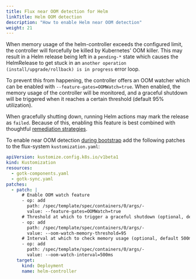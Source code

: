 ```yaml
---
title: Flux near OOM detection for Helm
linkTitle: Helm OOM detection
description: "How to enable Helm near OOM detection"
weight: 21
---
```


When memory usage of the helm-controller exceeds the configured limit, the
controller will forcefully be killed by Kubernetes' OOM killer. This may result
in a Helm release being left in a `pending-*` state which causes the HelmRelease
to get stuck in an `another operation (install/upgrade/rollback) is in progress`
error loop.

To prevent this from happening, the controller offers an OOM watcher which can
be enabled with `--feature-gates=OOMWatch=true`. When enabled, the memory usage
of the controller will be monitored, and a graceful shutdown will be triggered
when it reaches a certain threshold (default 95% utilization).

When gracefully shutting down, running Helm actions may mark the release as
`failed`. Because of this, enabling this feature is best combined with
thoughtful [remediation strategies](/flux/components/helm/helmreleases/#configuring-failure-remediation).

To enable near OOM detection [during bootstrap](boostrap-customization.md) add the following patches to the flux-system `kustomization.yaml`:

```yaml
apiVersion: kustomize.config.k8s.io/v1beta1
kind: Kustomization
resources:
  - gotk-components.yaml
  - gotk-sync.yaml
patches:
  - patch: |
      # Enable OOM watch feature
      - op: add
        path: /spec/template/spec/containers/0/args/-
        value: --feature-gates=OOMWatch=true
      # Threshold at which to trigger a graceful shutdown (optional, default 95%)
      - op: add
        path: /spec/template/spec/containers/0/args/-
        value: --oom-watch-memory-threshold=95
      # Interval at which to check memory usage (optional, default 500ms)
      - op: add
        path: /spec/template/spec/containers/0/args/-
        value: --oom-watch-interval=500ms
    target:
      kind: Deployment
      name: helm-controller
```
